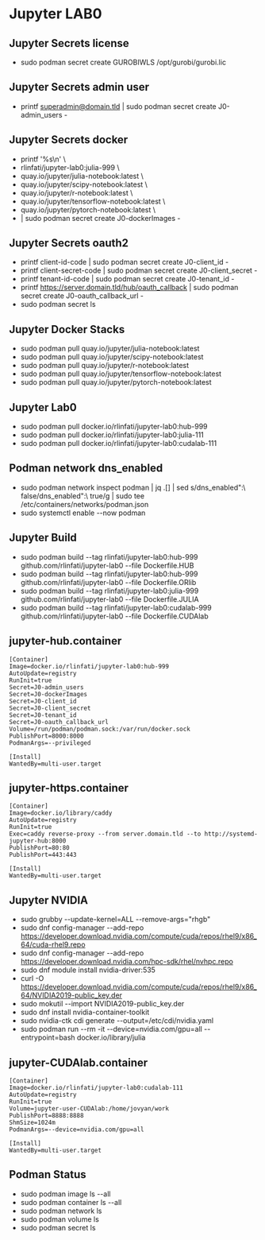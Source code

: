 # Jupyter LAB0

## Jupyter Secrets license
- sudo podman secret create GUROBIWLS /opt/gurobi/gurobi.lic
## Jupyter Secrets admin user
- printf superadmin@domain.tld | sudo podman secret create J0-admin_users -
## Jupyter Secrets docker
- printf '%s\n' \
- rlinfati/jupyter-lab0:julia-999 \
- quay.io/jupyter/julia-notebook:latest \
- quay.io/jupyter/scipy-notebook:latest \
- quay.io/jupyter/r-notebook:latest \
- quay.io/jupyter/tensorflow-notebook:latest \
- quay.io/jupyter/pytorch-notebook:latest \
- | sudo podman secret create J0-dockerImages -
## Jupyter Secrets oauth2
- printf client-id-code | sudo podman secret create J0-client_id -
- printf client-secret-code | sudo podman secret create J0-client_secret -
- printf tenant-id-code | sudo podman secret create J0-tenant_id -
- printf https://server.domain.tld/hub/oauth_callback | sudo podman secret create J0-oauth_callback_url -
- sudo podman secret ls
## Jupyter Docker Stacks
- sudo podman pull quay.io/jupyter/julia-notebook:latest
- sudo podman pull quay.io/jupyter/scipy-notebook:latest
- sudo podman pull quay.io/jupyter/r-notebook:latest
- sudo podman pull quay.io/jupyter/tensorflow-notebook:latest
- sudo podman pull quay.io/jupyter/pytorch-notebook:latest
## Jupyter Lab0
- sudo podman pull docker.io/rlinfati/jupyter-lab0:hub-999
- sudo podman pull docker.io/rlinfati/jupyter-lab0:julia-111
- sudo podman pull docker.io/rlinfati/jupyter-lab0:cudalab-111

## Podman network dns_enabled
- sudo podman network inspect podman | jq .[] | sed s/dns_enabled\":\ false/dns_enabled\":\ true/g | sudo tee /etc/containers/networks/podman.json
- sudo systemctl enable --now podman

## Jupyter Build
- sudo podman build --tag rlinfati/jupyter-lab0:hub-999     github.com/rlinfati/jupyter-lab0 --file Dockerfile.HUB
- sudo podman build --tag rlinfati/jupyter-lab0:hub-999     github.com/rlinfati/jupyter-lab0 --file Dockerfile.ORlib
- sudo podman build --tag rlinfati/jupyter-lab0:julia-999   github.com/rlinfati/jupyter-lab0 --file Dockerfile.JULIA
- sudo podman build --tag rlinfati/jupyter-lab0:cudalab-999 github.com/rlinfati/jupyter-lab0 --file Dockerfile.CUDAlab

## jupyter-hub.container
```
[Container]
Image=docker.io/rlinfati/jupyter-lab0:hub-999
AutoUpdate=registry
RunInit=true
Secret=J0-admin_users
Secret=J0-dockerImages
Secret=J0-client_id
Secret=J0-client_secret
Secret=J0-tenant_id
Secret=J0-oauth_callback_url 
Volume=/run/podman/podman.sock:/var/run/docker.sock
PublishPort=8000:8000
PodmanArgs=--privileged

[Install]
WantedBy=multi-user.target
```
## jupyter-https.container
```
[Container]
Image=docker.io/library/caddy
AutoUpdate=registry
RunInit=true
Exec=caddy reverse-proxy --from server.domain.tld --to http://systemd-jupyter-hub:8000
PublishPort=80:80
PublishPort=443:443

[Install]
WantedBy=multi-user.target
```

## Jupyter NVIDIA
- sudo grubby --update-kernel=ALL --remove-args="rhgb"
- sudo dnf config-manager --add-repo https://developer.download.nvidia.com/compute/cuda/repos/rhel9/x86_64/cuda-rhel9.repo
- sudo dnf config-manager --add-repo https://developer.download.nvidia.com/hpc-sdk/rhel/nvhpc.repo
- sudo dnf module install nvidia-driver:535
- curl -O https://developer.download.nvidia.com/compute/cuda/repos/rhel9/x86_64/NVIDIA2019-public_key.der
- sudo mokutil --import NVIDIA2019-public_key.der
- sudo dnf install nvidia-container-toolkit
- sudo nvidia-ctk cdi generate --output=/etc/cdi/nvidia.yaml
- sudo podman run --rm -it --device=nvidia.com/gpu=all --entrypoint=bash docker.io/library/julia

## jupyter-CUDAlab.container
```
[Container]
Image=docker.io/rlinfati/jupyter-lab0:cudalab-111
AutoUpdate=registry
RunInit=true
Volume=jupyter-user-CUDAlab:/home/jovyan/work
PublishPort=8888:8888
ShmSize=1024m
PodmanArgs=--device=nvidia.com/gpu=all

[Install]
WantedBy=multi-user.target
```

## Podman Status
- sudo podman image ls --all
- sudo podman container ls --all
- sudo podman network ls
- sudo podman volume ls
- sudo podman secret ls
